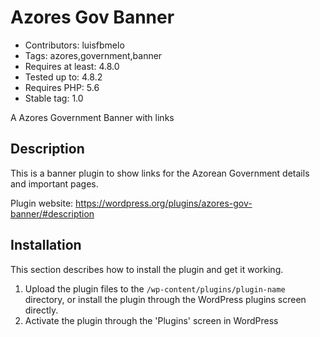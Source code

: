 # Azores Gov Banner
- Contributors: luisfbmelo
- Tags: azores,government,banner
- Requires at least: 4.8.0
- Tested up to: 4.8.2
- Requires PHP: 5.6
- Stable tag: 1.0

A Azores Government Banner with links

## Description
This is a banner plugin to show links for the Azorean Government details and important pages.

Plugin website: https://wordpress.org/plugins/azores-gov-banner/#description

## Installation

This section describes how to install the plugin and get it working.

1. Upload the plugin files to the `/wp-content/plugins/plugin-name` directory, or install the plugin through the WordPress plugins screen directly.
2. Activate the plugin through the 'Plugins' screen in WordPress